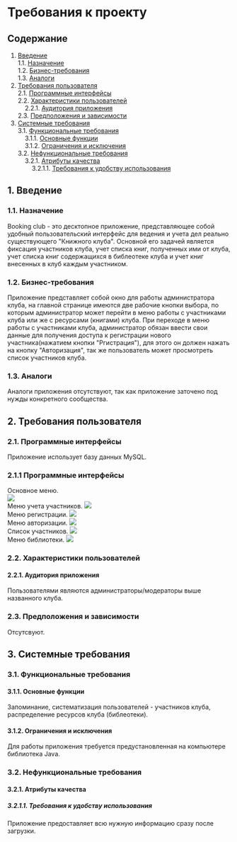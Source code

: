 # Требования к проекту
## Содержание
1. [Введение](#P1)  
1.1. [Назначение](#P1.1)  
1.2. [Бизнес-требования](#P1.2)  
1.3. [Аналоги](#P1.3)  
2. [Требования пользователя](#P2)  
2.1. [Программные интерфейсы](#P2.1)  
2.2. [Характеристики пользователей](#P2.2)  
&nbsp;&nbsp;&nbsp;&nbsp;2.2.1. [Аудитория приложения](#P2.2.1)  
2.3. [Предположения и зависимости](#P2.3)  
3. [Системные требования](#P3)  
3.1. [Функциональные требования](#P3.1)  
&nbsp;&nbsp;&nbsp;&nbsp;3.1.1. [Основные функции](#P3.1.1)  
&nbsp;&nbsp;&nbsp;&nbsp;3.1.2. [Ограничения и исключения](#P3.1.2)  
3.2. [Нефункциональные требования](#P3.2)  
&nbsp;&nbsp;&nbsp;&nbsp;3.2.1. [Атрибуты качества](#P3.2.1)  
&nbsp;&nbsp;&nbsp;&nbsp;&nbsp;&nbsp;&nbsp;&nbsp;3.2.1.1. [Требования к удобству использования](#P3.2.1.1)  
## <a name="P1">1. Введение</a>
### <a name="P1.1">1.1. Назначение </a>
Booking club - это десктопное приложение, представляющее собой удобный пользовательский интерфейс для ведения и учета дел реально существующего "Книжного клуба". Основной его задачей является фиксация участников клуба, учет списка книг, полученных ими от клуба, учет списка книг содержащихся в библеотеке клуба и учет книг внесенных в клуб каждым участником.
### <a name="P1.2">1.2. Бизнес-требования</a>
Приложение представляет собой окно для работы администратора клуба, на главной странице имеются две рабочие кнопки выбора, по которым администратор может перейти в меню работы с участниками клуба или же с ресурсами (книгами) клуба. При переходе в меню работы с участниками клуба, администратор обязан ввести свои данные для получения доступа к регистрации нового участника(нажатием кнопки "Ргистрация"), для этого он должен нажать на кнопку "Авторизация", так же пользователь может просмотреть список участников клуба. 
### <a name="P1.3">1.3. Аналоги</a>
Аналоги приложения отсутствуют, так как приложение заточено под нужды конкретного сообщества.
## <a name="P2">2. Требования пользователя</a>
### <a name="P2.1">2.1. Программные интерфейсы</a>
Приложение использует базу данных MySQL.
### <a name="P2.1">2.1.1 Программные интерфейсы</a>
Основное меню.<br>
![]( https://github.com/TheAntoshkaBy/Boking-Club/blob/master/documentation/diagrams/images/Booking_Club.jpg)<br>
Меню учета участников.
![](https://github.com/TheAntoshkaBy/Boking-Club/blob/master/documentation/diagrams/images/menuUsers.jpg)<br>
Меню регистрации.
![](https://github.com/TheAntoshkaBy/Boking-Club/blob/master/documentation/diagrams/images/registr.jpg)<br>
Меню авторизации.
![](https://github.com/TheAntoshkaBy/Boking-Club/blob/master/documentation/diagrams/images/autorize.jpg)<br>
Список участников.
![](https://github.com/TheAntoshkaBy/Boking-Club/blob/master/documentation/diagrams/images/usersList.jpg)<br>
Меню библиотеки.
![](https://github.com/TheAntoshkaBy/Boking-Club/blob/master/documentation/diagrams/images/menuBib.jpg)<br>
### <a name="P2.2">2.2. Характеристики пользователей</a>
#### <a name="P2.2.1">2.2.1. Аудитория приложения</a>
Пользователями являются администраторы/модераторы выше названного клуба.
### <a name="P2.3">2.3. Предположения и зависимости</a>
Отсутсвуют.
## <a name="P3">3. Системные требования</a>
### <a name="P3.1">3.1. Функциональные требования</a>
#### <a name="P3.1.1">3.1.1. Основные функции</a>
Запоминание, систематизация пользователей - участников клуба, распределение ресурсов клуба (библеотеки).
#### <a name="P3.1.2">3.1.2. Ограничения и исключения</a>
Для работы приложения требуется предустановленная на компьютере библиотека Java.
### <a name="P3.2">3.2. Нефункциональные требования</a>
#### <a name="P3.2.1">3.2.1. Атрибуты качества</a>
##### <a name="P3.2.1.1">3.2.1.1. Требования к удобству использования</a>
Приложение предоставляет всю нужную информацию сразу после загрузки. 
